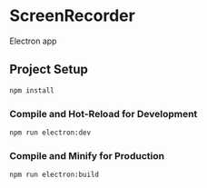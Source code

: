 # ScreenRecorder

Electron app

## Project Setup

```sh
npm install
```

### Compile and Hot-Reload for Development

```sh
npm run electron:dev
```

### Compile and Minify for Production

```sh
npm run electron:build
```
